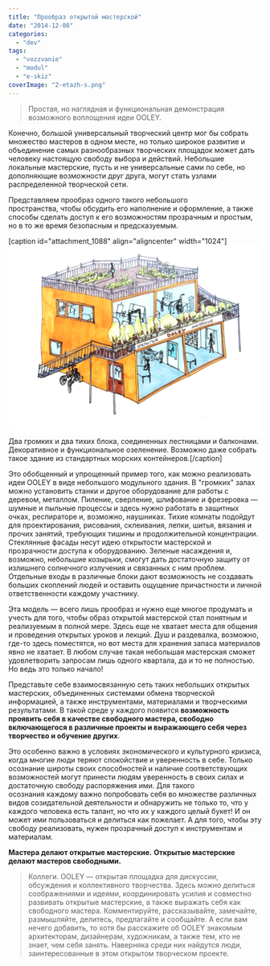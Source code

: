 ```yaml
---
title: "Прообраз открытой мастерской"
date: "2014-12-08"
categories: 
  - "dev"
tags: 
  - "vozzvanie"
  - "modul"
  - "e-skiz"
coverImage: "2-etazh-s.png"
---
```


> Простая, но наглядная и функциональная демонстрация возможного воплощения идеи OOLEY.

Конечно, большой универсальный творческий центр мог бы собрать множество мастеров в одном месте, но только широкое развитие и объединение самых разнообразных творческих площадок может дать человеку настоящую свободу выбора и действий. Небольшие локальные мастерские, пусть и не универсальные сами по себе, но дополняющие возможности друг друга, могут стать узлами распределенной творческой сети.

Представляем прообраз одного такого небольшого пространства, чтобы обсудить его наполнение и оформление, а также способы сделать доступ к его возможностям прозрачным и простым, но в то же время безопасным и предсказуемым.

\[caption id="attachment\_1088" align="aligncenter" width="1024"\]![Два громких и два тихих блока, соединенных лестницами и балконами. Возможно даже собрать такое здание из стандартных морских контейнеров.](images/2-etazh-1024x768.png) Два громких и два тихих блока, соединенных лестницами и балконами. Декоративное и функциональное озеленение. Возможно даже собрать такое здание из стандартных морских контейнеров.\[/caption\]

Это обобщенный и упрощенный пример того, как можно реализовать идеи OOLEY в виде небольшого модульного здания. В "громких" залах можно установить станки и другое оборудование для работы с деревом, металлом. Пиление, сверление, шлифование и фрезеровка — шумные и пыльные процессы и здесь нужно работать в защитных очках, респираторе и, возможно, наушниках. Тихие комнаты подойдут для проектирования, рисования, склеивания, лепки, шитья, вязания и прочих занятий, требующих тишины и продолжительной концентрации. Стеклянные фасады несут идею открытости мастерской и прозрачности доступа к оборудованию. Зеленые насаждения и, возможно, небольшие козырьки, смогут дать достаточную защиту от излишнего солнечного излучения и связанных с ним проблем. Отдельные входы в различные блоки дают возможность не создавать больших скоплений людей и оставить ощущение причастности и личной ответственности каждому участнику.

Эта модель — всего лишь прообраз и нужно еще многое продумать и учесть для того, чтобы образ открытой мастерской стал понятным и реализуемым в полной мере. Здесь еще не хватает места для общения и проведения открытых уроков и лекций. Душ и раздевалка, возможно, где-то здесь поместятся, но вот места для хранения запаса материалов явно не хватает. В любом случае такая небольшая мастерская сможет удовлетворить запросам лишь одного квартала, да и то не полностью. Но ведь это только начало!

Представьте себе взаимосвязанную сеть таких небольших открытых мастерских, объединенных системами обмена творческой информацией, а также инструментами, материалами и творческими результатами. В такой среде у каждого появится **возможность проявить себя в качестве свободного мастера, свободно включающегося в различные проекты и выражающего себя через творчество и обучение других**.

Это особенно важно в условиях экономического и культурного кризиса, когда многие люди теряют спокойствие и уверенность в себе. Только осознание широты своих способностей и наличие соответствующих возможностей могут принести людям уверенность в своих силах и достаточную свободу распоряжения ими. Для такого осознания каждому важно попробовать себя во множестве различных видов созидательной деятельности и обнаружить не только то, что у каждого человека есть талант, но что их у каждого целый букет! И он может ими пользоваться и делиться как пожелает. А для того, чтобы эту свободу реализовать, нужен прозрачный доступ к инструментам и материалам.

**Мастера делают открытые мастерские.** **Открытые мастерские делают мастеров свободными.**

> Коллеги. OOLEY — открытая площадка для дискуссии, обсуждения и коллективного творчества. Здесь можно делиться соображениями и идеями, координировать усилия и совместно развивать открытые мастерские, а также выражать себя как свободного мастера. Комментируйте, рассказывайте, замечайте, размышляйте, делитесь, предлагайте и сообщайте. А если вам нечего добавить, то хотя бы расскажите об OOLEY знакомым архитекторам, дизайнерам, художникам, а также тем, кто не знает, чем себя занять. Наверняка среди них найдутся люди, заинтересованные в этом открытом творческом проекте.
